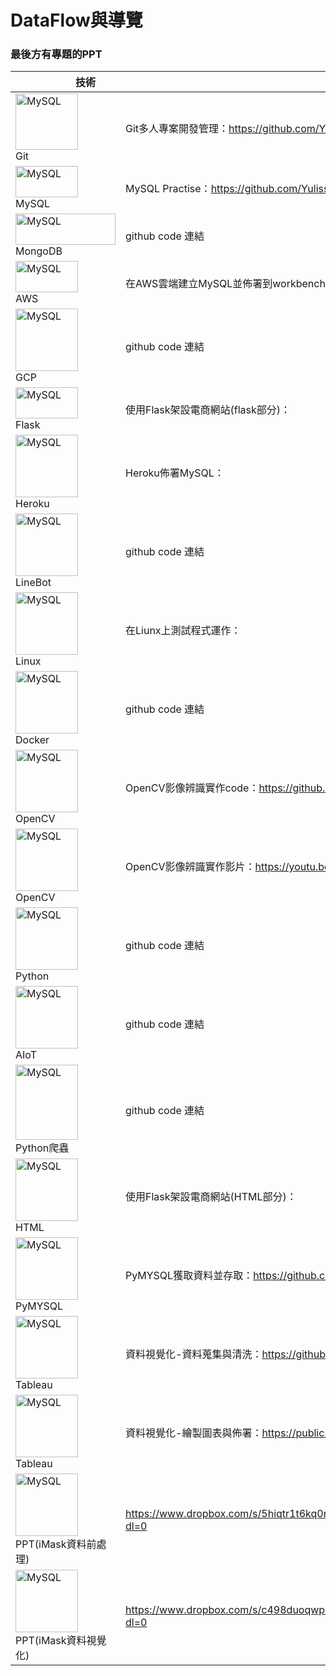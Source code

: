         
<h1>DataFlow與導覽</h1>


<h3>最後方有專題的PPT</h3>        
          
|　　　　技術　　　　　　|   code    |     
| ------------- | ------------- |
 <img src="https://user-images.githubusercontent.com/97188330/156695477-23f2b634-7518-4d3a-82be-55eb40fee94e.png" width="100" height="90" alt="MySQL"/><br/>Git |  Git多人專案開發管理：https://github.com/Yulissa-wu/MyCode/blob/main/Git%20Version%20Control.md |
| <img src="https://i.imgur.com/XlGhVt2.png" width="100" height="50" alt="MySQL"/><br/>MySQL |  MySQL Practise：https://github.com/Yulissa-wu/MyCode/blob/main/MySQL%20Practise |
| <img src="https://i.imgur.com/gV3hzu7.png" width="160" height="50" alt="MySQL"/><br/>MongoDB  | github code 連結  |
| <img src="https://i.imgur.com/7mNaYMb.png" width="100" height="50" alt="MySQL"/><br/>AWS  | 在AWS雲端建立MySQL並佈署到workbench：https://github.com/Yulissa-wu/MyCode/blob/main/AWS-MySQL-DB.md  |
| <img src="https://i.imgur.com/fLaY7V4.png" width="100" height="100" alt="MySQL"/><br/>GCP  | github code 連結  |
| <img src="https://i.imgur.com/xQsD61i.png" width="100" height="50" alt="MySQL"/><br/>Flask  | 使用Flask架設電商網站(flask部分)：  |
| <img src="https://i.imgur.com/15pC7vH.png" width="100" height="100" alt="MySQL"/><br/>Heroku  | Heroku佈署MySQL：  |
| <img src="https://i.imgur.com/SxA0wVj.png" width="100" height="100" alt="MySQL"/><br/>LineBot  | github code 連結  |
| <img src="https://user-images.githubusercontent.com/97188330/156330033-4202cc60-ffd5-4571-b615-6d8675c43028.png" width="100" height="100" alt="MySQL"/><br/>Linux  | 在Liunx上測試程式運作：  |
| <img src="https://user-images.githubusercontent.com/97188330/156326963-59a1beaf-c15a-4fc1-bd4c-ecf7e51d126d.png" width="100" height="100" alt="MySQL"/><br/>Docker  | github code 連結  |
| <img src="https://user-images.githubusercontent.com/97188330/156327491-75c4a321-7c37-40bc-a9c3-48e4b21b5a4d.png" width="100" height="100" alt="MySQL"/><br/>OpenCV  | OpenCV影像辨識實作code：https://github.com/Yulissa-wu/MyCode/blob/main/OpenCV  |
| <img src="https://user-images.githubusercontent.com/97188330/156327491-75c4a321-7c37-40bc-a9c3-48e4b21b5a4d.png" width="100" height="100" alt="MySQL"/><br/>OpenCV  | OpenCV影像辨識實作影片：https://youtu.be/2Remnb8-QdU  |
| <img src="https://user-images.githubusercontent.com/97188330/156327613-feb70466-5d37-4539-9a33-41e5c968d4de.png" width="100" height="100" alt="MySQL"/><br/>Python  | github code 連結  |
| <img src="https://user-images.githubusercontent.com/97188330/156328390-e90ea371-b28d-48b1-b10b-e918df5f6d1c.jpg" width="100" height="100" alt="MySQL"/><br/>AIoT  | github code 連結  |
| <img src="https://i.imgur.com/K76mxwz.png" width="100" height="120" alt="MySQL"/><br/>Python爬蟲  | github code 連結  |
| <img src="https://user-images.githubusercontent.com/97188330/156696638-a82a0c61-68b7-4eb9-ba39-3bf6dffbc0cc.png" width="100" height="100" alt="MySQL"/><br/>HTML  | 使用Flask架設電商網站(HTML部分)：  |
| <img src="https://user-images.githubusercontent.com/97188330/157197156-3ca1b133-39d3-4eb9-94ca-087c5fcfa823.png" width="100" height="100" alt="MySQL"/><br/>PyMYSQL  | PyMYSQL獲取資料並存取：https://github.com/Yulissa-wu/MyCode/blob/main/PyMYSQL%20and%20DV  |
| <img src="https://user-images.githubusercontent.com/97188330/156870405-d9c92876-d547-42ea-a5fa-f0a1c71f49cd.png" width="100" height="100" alt="MySQL"/><br/>Tableau  | 資料視覺化-資料蒐集與清洗：https://github.com/Yulissa-wu/MyCode/blob/main/PyMYSQL%20and%20DV  |
| <img src="https://user-images.githubusercontent.com/97188330/156870405-d9c92876-d547-42ea-a5fa-f0a1c71f49cd.png" width="100" height="100" alt="MySQL"/><br/>Tableau  | 資料視覺化-繪製圖表與佈署：https://public.tableau.com/app/profile/.45817729/viz/DV_16467202062690/iMask  |
| <img src="https://user-images.githubusercontent.com/97188330/157199123-729bc3f0-5695-4279-968c-20755d05b67c.png" width="100" height="100" alt="MySQL"/><br/>PPT(iMask資料前處理)  |  https://www.dropbox.com/s/5hiqtr1t6kq0r00/iMask%20%E8%B3%87%E6%96%99%E5%89%8D%E8%99%95%E7%90%86.pdf?dl=0 |
| <img src="https://user-images.githubusercontent.com/97188330/157199326-37dfabf8-08a4-4c8a-97a6-99fe7bcf1382.png" width="100" height="100" alt="MySQL"/><br/>PPT(iMask資料視覺化)  | https://www.dropbox.com/s/c498duoqwp1awmn/iMask%20%E8%B3%87%E6%96%99%E8%A6%96%E8%A6%BA%E5%8C%96.pdf?dl=0  |


